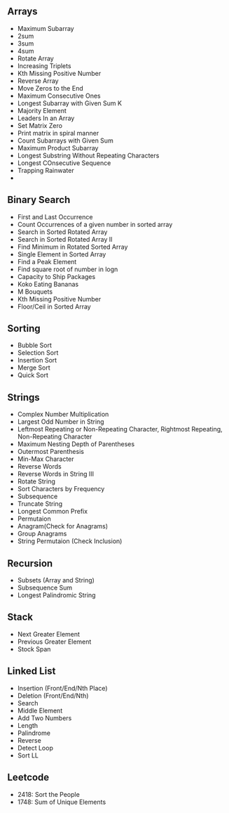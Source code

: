 ## Arrays
- Maximum Subarray
- 2sum
- 3sum
- 4sum
- Rotate Array
- Increasing Triplets
- Kth Missing Positive Number
- Reverse Array
- Move Zeros to the End
- Maximum Consecutive Ones
- Longest Subarray with Given Sum K
- Majority Element
- Leaders In an Array
- Set Matrix Zero
- Print matrix in spiral manner
- Count Subarrays with Given Sum
- Maximum Product Subarray
- Longest Substring Without Repeating Characters
- Longest COnsecutive Sequence
- Trapping Rainwater
- 

## Binary Search
- First and Last Occurrence
- Count Occurrences of a given number in sorted array
- Search in Sorted Rotated Array 
- Search in Sorted Rotated Array II
- Find Minimum in Rotated Sorted Array
- Single Element in Sorted Array
- Find a Peak Element
- Find square root of number in logn
- Capacity to Ship Packages
- Koko Eating Bananas
- M Bouquets
- Kth Missing Positive Number
- Floor/Ceil in Sorted Array

## Sorting
- Bubble Sort
- Selection Sort
- Insertion Sort
- Merge Sort
- Quick Sort

## Strings
- Complex Number Multiplication
- Largest Odd Number in String
- Leftmost Repeating or Non-Repeating Character, Rightmost Repeating, Non-Repeating Character
- Maximum Nesting Depth of Parentheses
- Outermost Parenthesis
- Min-Max Character
- Reverse Words
- Reverse Words in String III
- Rotate String
- Sort Characters by Frequency
- Subsequence
- Truncate String
- Longest Common Prefix
- Permutaion
- Anagram(Check for Anagrams)
- Group Anagrams
- String Permutaion (Check Inclusion)

## Recursion
- Subsets (Array and String)
- Subsequence Sum
- Longest Palindromic String

## Stack
- Next Greater Element
- Previous Greater Element
- Stock Span

## Linked List
- Insertion (Front/End/Nth Place)
- Deletion (Front/End/Nth)
- Search
- Middle Element
- Add Two Numbers
- Length
- Palindrome
- Reverse
- Detect Loop
- Sort LL

## Leetcode
- 2418: Sort the People
- 1748: Sum of Unique Elements